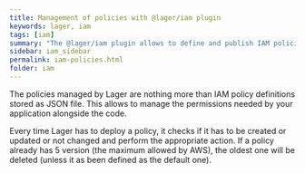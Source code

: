 ```yaml
---
title: Management of policies with @lager/iam plugin
keywords: lager, iam
tags: [iam]
summary: "The @lager/iam plugin allows to define and publish IAM policies"
sidebar: iam_sidebar
permalink: iam-policies.html
folder: iam
---
```



The policies managed by Lager are nothing more than IAM policy definitions stored as JSON file. This allows to manage the permissions needed by your
application alongside the code.

Every time Lager has to deploy a policy, it checks if it has to be created or updated or not changed and perform the appropriate action. If a policy already has 5 version (the maximum allowed by AWS), the oldest one will be deleted (unless it as been defined as the default one).
